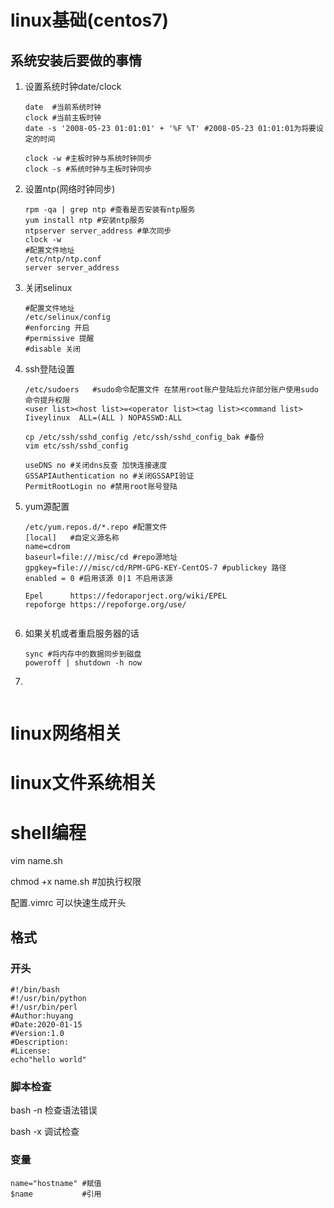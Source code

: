 # linux基础(centos7)

## 系统安装后要做的事情

1. 设置系统时钟date/clock

   ```shell
   date  #当前系统时钟
   clock #当前主板时钟
   date -s '2008-05-23 01:01:01' + '%F %T' #2008-05-23 01:01:01为将要设定的时间
   
   clock -w #主板时钟与系统时钟同步
   clock -s #系统时钟与主板时钟同步
   ```

2. 设置ntp(网络时钟同步)

   ```shell
   rpm -qa | grep ntp #查看是否安装有ntp服务
   yum install ntp #安装ntp服务
   ntpserver server_address #单次同步
   clock -w
   #配置文件地址
   /etc/ntp/ntp.conf
   server server_address
   ```

3. 关闭selinux

   ```shell
   #配置文件地址
   /etc/selinux/config
   #enforcing 开启
   #permissive 提醒
   #disable 关闭
   ```

4. ssh登陆设置

   ``` shell
   /etc/sudoers   #sudo命令配置文件 在禁用root账户登陆后允许部分账户使用sudo命令提升权限
   <user list><host list>=<operator list><tag list><command list>
   Iiveylinux  ALL=(ALL ) NOPASSWD:ALL
   
   cp /etc/ssh/sshd_config /etc/ssh/sshd_config_bak #备份
   vim etc/ssh/sshd_config
   
   useDNS no #关闭dns反查 加快连接速度
   GSSAPIAuthentication no #关闭GSSAPI验证
   PermitRootLogin no #禁用root账号登陆
   ```

   

5. yum源配置

   ```shell
   /etc/yum.repos.d/*.repo #配置文件
   [local]   #自定义源名称
   name=cdrom     
   baseurl=file:///misc/cd #repo源地址
   gpgkey=file:///misc/cd/RPM-GPG-KEY-CentOS-7 #publickey 路径
   enabled = 0 #启用该源 0|1 不启用该源
   
   Epel      https://fedoraporject.org/wiki/EPEL
   repoforge https://repoforge.org/use/
   
   
   ```

   

6. 如果关机或者重启服务器的话

   ```shell
   sync #将内存中的数据同步到磁盘
   poweroff | shutdown -h now	
   ```

   

7. 

   ```shell
   
   ```

# linux网络相关

# linux文件系统相关

# shell编程

vim name.sh

chmod +x name.sh    #加执行权限



配置.vimrc 可以快速生成开头

## 格式

### 开头

```shell
#!/bin/bash
#!/usr/bin/python
#!/usr/bin/perl
#Author:huyang
#Date:2020-01-15
#Version:1.0
#Description:
#License:
echo"hello world"
```

### 脚本检查

bash -n 检查语法错误

bash -x 调试检查

### 变量

```shell
name="hostname" #赋值
$name           #引用
```

